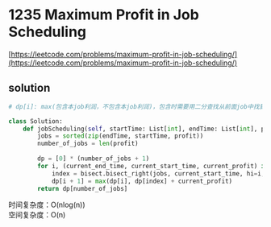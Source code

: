 # 1235 Maximum Profit in Job Scheduling
[https://leetcode.com/problems/maximum-profit-in-job-scheduling/](https://leetcode.com/problems/maximum-profit-in-job-scheduling/)


## solution

```python
# dp[i]: max(包含本job利润，不包含本job利润)，包含时需要用二分查找从前面job中找到开始时间不冲突的

class Solution:
    def jobScheduling(self, startTime: List[int], endTime: List[int], profit: List[int]) -> int:
        jobs = sorted(zip(endTime, startTime, profit))
        number_of_jobs = len(profit)
        
        dp = [0] * (number_of_jobs + 1)
        for i, (current_end_time, current_start_time, current_profit) in enumerate(jobs):
            index = bisect.bisect_right(jobs, current_start_time, hi=i, key=lambda x: x[0])
            dp[i + 1] = max(dp[i], dp[index] + current_profit)
        return dp[number_of_jobs]
```
时间复杂度：O(nlog(n)) <br>
空间复杂度：O(n)
